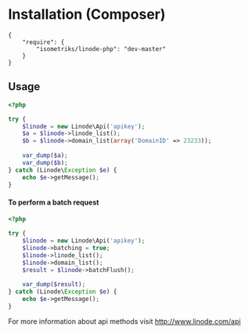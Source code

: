 # Installation (Composer)

    {
        "require": {
            "isometriks/linode-php": "dev-master"
        }
    }
    
## Usage

```php
<?php

try {
    $linode = new Linode\Api('apikey');
    $a = $linode->linode_list();
    $b = $linode->domain_list(array('DomainID' => 23233));
    
    var_dump($a);
    var_dump($b);
} catch (Linode\Exception $e) {
    echo $e->getMessage();
}
```

#### To perform a batch request

```php
<?php
    
try {
    $linode = new Linode\Api('apikey');
    $linode->batching = true;
    $linode->linode_list();
    $linode->domain_list();
    $result = $linode->batchFlush();
        
    var_dump($result);
} catch (Linode\Exception $e) {
    echo $e->getMessage();
}
```

For more information about api methods visit <http://www.linode.com/api>
